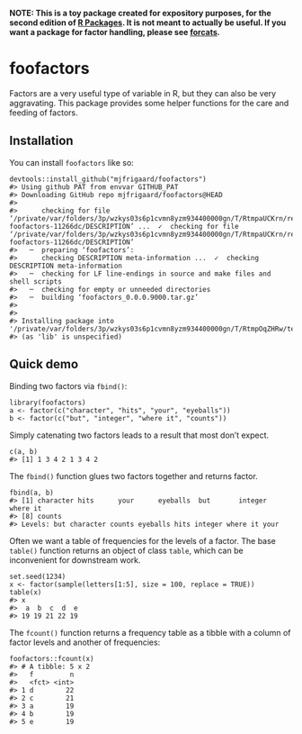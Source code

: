
<!-- README.md is generated from README.Rmd. Please edit that file -->

**NOTE: This is a toy package created for expository purposes, for the
second edition of [R Packages](https://r-pkgs.org). It is not meant to
actually be useful. If you want a package for factor handling, please
see [forcats](https://forcats.tidyverse.org).**

foofactors
==========

<!-- badges: start -->
<!-- badges: end -->

Factors are a very useful type of variable in R, but they can also be
very aggravating. This package provides some helper functions for the
care and feeding of factors.

Installation
------------

You can install `foofactors` like so:

    devtools::install_github("mjfrigaard/foofactors")
    #> Using github PAT from envvar GITHUB_PAT
    #> Downloading GitHub repo mjfrigaard/foofactors@HEAD
    #> 
    #>      checking for file ‘/private/var/folders/3p/wzkys03s6p1cvmn8yzm934400000gn/T/RtmpaUCKrn/remotesb930559c5490/mjfrigaard-foofactors-11266dc/DESCRIPTION’ ...  ✓  checking for file ‘/private/var/folders/3p/wzkys03s6p1cvmn8yzm934400000gn/T/RtmpaUCKrn/remotesb930559c5490/mjfrigaard-foofactors-11266dc/DESCRIPTION’
    #>   ─  preparing ‘foofactors’:
    #>      checking DESCRIPTION meta-information ...  ✓  checking DESCRIPTION meta-information
    #>   ─  checking for LF line-endings in source and make files and shell scripts
    #>   ─  checking for empty or unneeded directories
    #>   ─  building ‘foofactors_0.0.0.9000.tar.gz’
    #>      
    #> 
    #> Installing package into '/private/var/folders/3p/wzkys03s6p1cvmn8yzm934400000gn/T/RtmpOqZHRw/temp_libpathb726685c11a3'
    #> (as 'lib' is unspecified)

Quick demo
----------

Binding two factors via `fbind()`:

    library(foofactors)
    a <- factor(c("character", "hits", "your", "eyeballs"))
    b <- factor(c("but", "integer", "where it", "counts"))

Simply catenating two factors leads to a result that most don’t expect.

    c(a, b)
    #> [1] 1 3 4 2 1 3 4 2

The `fbind()` function glues two factors together and returns factor.

    fbind(a, b)
    #> [1] character hits      your      eyeballs  but       integer   where it 
    #> [8] counts   
    #> Levels: but character counts eyeballs hits integer where it your

Often we want a table of frequencies for the levels of a factor. The
base `table()` function returns an object of class `table`, which can be
inconvenient for downstream work.

    set.seed(1234)
    x <- factor(sample(letters[1:5], size = 100, replace = TRUE))
    table(x)
    #> x
    #>  a  b  c  d  e 
    #> 19 19 21 22 19

The `fcount()` function returns a frequency table as a tibble with a
column of factor levels and another of frequencies:

    foofactors::fcount(x)
    #> # A tibble: 5 x 2
    #>   f         n
    #>   <fct> <int>
    #> 1 d        22
    #> 2 c        21
    #> 3 a        19
    #> 4 b        19
    #> 5 e        19
